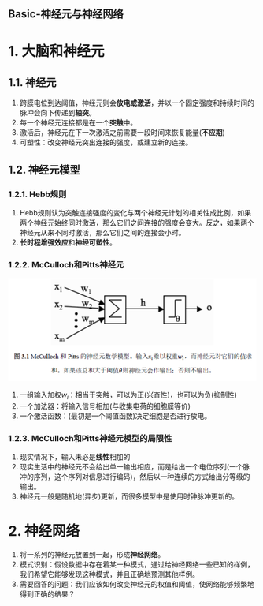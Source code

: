 Basic-神经元与神经网络
---

# 1. 大脑和神经元

## 1.1. 神经元
1. 跨膜电位到达阈值，神经元则会**放电或激活**，并以一个固定强度和持续时间的脉冲会向下传递到**轴突**。
2. 每一个神经元连接都是在一个**突触**中。
3. 激活后，神经元在下一次激活之前需要一段时间来恢复能量(**不应期**)
4. 可塑性：改变神经元突出连接的强度，或建立新的连接。

## 1.2. 神经元模型

### 1.2.1. Hebb规则
1. Hebb规则认为突触连接强度的变化与两个神经元计划的相关性成比例，如果两个神经元始终同时激活，那么它们之间连接的强度会变大。反之，如果两个神经元从来不同时激活，那么它们之间的连接会小时。
2. **长时程增强效应**和**神经可塑性**。

### 1.2.2. McCulloch和Pitts神经元
![](img/Basic/1.png)

1. 一组输入加权$w_i$：相当于突触，可以为正(兴奋性)，也可以为负(抑制性)
2. 一个加法器：将输入信号相加(与收集电荷的细胞膜等价)
3. 一个激活函数：(最初是一个阈值函数)决定细胞是否进行放电。

### 1.2.3. McCulloch和Pitts神经元模型的局限性
1. 现实情况下，输入未必是**线性**相加的
2. 现实生活中的神经元不会给出单一输出相应，而是给出一个电位序列(一个脉冲的序列，这个序列对信息进行编码)，然后以一种连续的方式给出分等级的输出。
3. 神经元一般是随机地(异步)更新，而很多模型中是使用时钟脉冲更新的。

# 2. 神经网络
1. 将一系列的神经元放置到一起，形成**神经网络**。
2. 模式识别：假设数据中存在着某一种模式，通过给神经网络一些已知的样例，我们希望它能够发现这种模式，并且正确地预测其他样例。
3. 需要回答的问题：我们应该如何改变神经元的权值和阈值，使网络能够频繁地得到正确的结果？